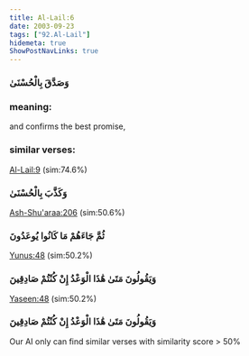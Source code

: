 ```yaml
---
title: Al-Lail:6
date: 2003-09-23
tags: ["92.Al-Lail"]
hidemeta: true 
ShowPostNavLinks: true 
---
```

### وَصَدَّقَ بِالْحُسْنَىٰ
### meaning: 
and confirms the best promise,
### similar verses: 

[Al-Lail:9](/92/9) (sim:74.6%)

### وَكَذَّبَ بِالْحُسْنَىٰ

[Ash-Shu'araa:206](/26/206) (sim:50.6%)

### ثُمَّ جَاءَهُمْ مَا كَانُوا يُوعَدُونَ

[Yunus:48](/10/48) (sim:50.2%)

### وَيَقُولُونَ مَتَىٰ هَٰذَا الْوَعْدُ إِنْ كُنْتُمْ صَادِقِينَ

[Yaseen:48](/36/48) (sim:50.2%)

### وَيَقُولُونَ مَتَىٰ هَٰذَا الْوَعْدُ إِنْ كُنْتُمْ صَادِقِينَ

Our AI only can find similar verses with similarity score > 50% 
